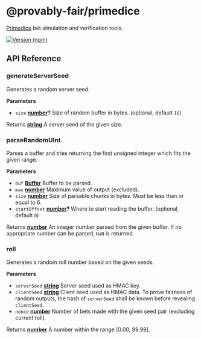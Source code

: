 # @provably-fair/primedice

[Primedice] bet simulation and verification tools.

[![Version (npm)](https://img.shields.io/npm/v/@provably-fair/primedice.svg)](https://www.npmjs.com/package/@provably-fair/primedice)

[primedice]: https://primedice.com

## API Reference

<!-- Generated by documentation.js. Update this documentation by updating the source code. -->

### generateServerSeed

Generates a random server seed.

**Parameters**

-   `size` **[number](https://developer.mozilla.org/en-US/docs/Web/JavaScript/Reference/Global_Objects/Number)?** Size of random buffer in bytes. (optional, default `16`)

Returns **[string](https://developer.mozilla.org/en-US/docs/Web/JavaScript/Reference/Global_Objects/String)** A server seed of the given size.

### parseRandomUInt

Parses a buffer and tries returning the first unsigned integer which fits the given range.

**Parameters**

-   `buf` **[Buffer](https://nodejs.org/api/buffer.html)** Buffer to be parsed.
-   `max` **[number](https://developer.mozilla.org/en-US/docs/Web/JavaScript/Reference/Global_Objects/Number)** Maximum value of output (excluded).
-   `size` **[number](https://developer.mozilla.org/en-US/docs/Web/JavaScript/Reference/Global_Objects/Number)** Size of parsable chunks in bytes. Must be less than or equal to 6.
-   `startOffset` **[number](https://developer.mozilla.org/en-US/docs/Web/JavaScript/Reference/Global_Objects/Number)?** Where to start reading the buffer. (optional, default `0`)

Returns **[number](https://developer.mozilla.org/en-US/docs/Web/JavaScript/Reference/Global_Objects/Number)** An integer number parsed from the given buffer. If no appropriate number can be
parsed, `NaN` is returned.

### roll

Generates a random roll number based on the given seeds.

**Parameters**

-   `serverSeed` **[string](https://developer.mozilla.org/en-US/docs/Web/JavaScript/Reference/Global_Objects/String)** Server seed used as HMAC key.
-   `clientSeed` **[string](https://developer.mozilla.org/en-US/docs/Web/JavaScript/Reference/Global_Objects/String)** Client seed used as HMAC data. To prove fairness of random outputs,
    the hash of `serverSeed` shall be known before revealing `clientSeed`.
-   `nonce` **[number](https://developer.mozilla.org/en-US/docs/Web/JavaScript/Reference/Global_Objects/Number)** Number of bets made with the given seed pair (excluding current roll).

Returns **[number](https://developer.mozilla.org/en-US/docs/Web/JavaScript/Reference/Global_Objects/Number)** A number within the range [0.00, 99.99].

